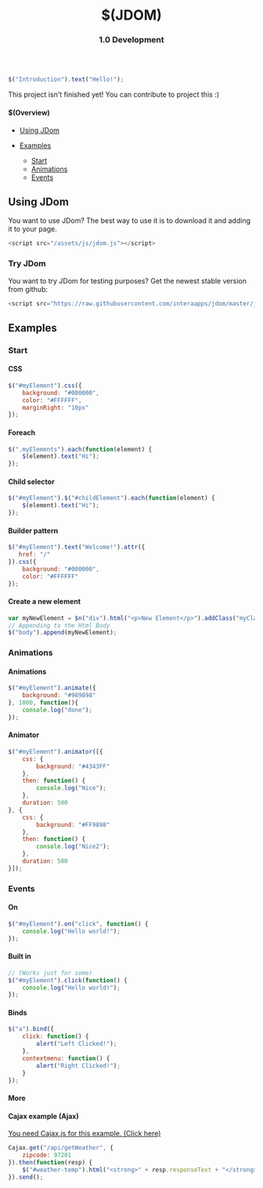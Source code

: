 <h1 align="center">$(JDOM)</h1>
<h3 align="center">1.0 Development</h2>
<br><br>

```javascript
$("Introduction").text("Hello!");
```
This project isn't finished yet! You can contribute to project this :)

#### $(Overview)
- [Using JDom](#Using-JDom)

- [Examples](#Examples)
  - [Start](#Start)
  - [Animations](#Animations)
  - [Events](#Events)
## Using JDom
You want to use JDom?
The best way to use it is to download it and adding it to your page.

```javascript
<script src="/assets/js/jdom.js"></script>
```

### Try JDom
You want to try JDom for testing purposes?
Get the newest stable version from github:
```javascript
<script src="https://raw.githubusercontent.com/interaapps/jdom/master/jdom.js"></script>
```

## Examples

### Start
#### CSS
```javascript
$("#myElement").css({
    background: "#000000",
    color: "#FFFFFF",
    marginRight: "10px"
});
```

#### Foreach
```javascript
$(".myElements").each(function(element) {
    $(element).text("Hi");
});
```

#### Child selector
```javascript
$("#myElement").$("#childElement").each(function(element) {
    $(element).text("Hi");
});
```

#### Builder pattern
```javascript
$("#myElement").text("Welcome!").attr({
   href: "/"
}).css({
    background: "#000000",
    color: "#FFFFFF"
});
```

#### Create a new element
```javascript
var myNewElement = $n("div").html("<p>New Element</p>").addClass("myClass");
// Appending to the Html Body
$("body").append(myNewElement);
```

### Animations

#### Animations
```javascript
$("#myElement").animate({
    background: "#989898"
}, 1000, function(){
    console.log("done");
});
```

#### Animator
```javascript
$("#myElement").animator([{
    css: {
        background: "#4343FF"
    },
    then: function() {
        console.log("Nice");
    },
    duration: 500
}, {
    css: {
        background: "#FF9898"
    },
    then: function() {
        console.log("Nice2");
    },
    duration: 500
}]);
```

### Events
#### On
```javascript
$("#myElement").on("click", function() {
    console.log("Hello world!");
});
```
#### Built in
```javascript
// (Works just for some)
$("#myElement").click(function() {
    console.log("Hello world!");
});
```
#### Binds
```javascript
$("a").bind({
    click: function() {
        alert("Left Clicked!");
    },
    contextmenu: function() {
        alert("Right Clicked!");
    }
});
```

#### More

#### Cajax example (Ajax)
[You need Cajax.js for this example. (Click here)](https://github.com/interaapps/cajax)
```javascript
Cajax.get("/api/getWeather", {
    zipcode: 97201
}).then(function(resp) {
    $("#weather-temp").html("<strong>" + resp.responseText + "</strong> degrees");
}).send();
```